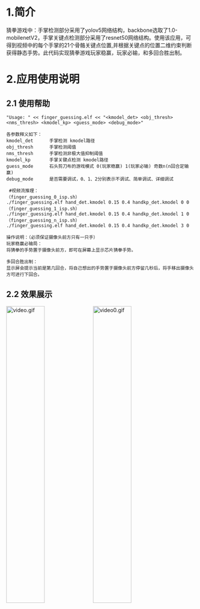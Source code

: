 # 1.简介

猜拳游戏中：手掌检测部分采用了yolov5网络结构，backbone选取了1.0-mobilenetV2，手掌关键点检测部分采用了resnet50网络结构。使用该应用，可得到视频中的每个手掌的21个骨骼关键点位置,并根据关键点的位置二维约束判断获得静态手势。此代码实现猜拳游戏玩家稳赢，玩家必输，和多回合胜出制。

# 2.应用使用说明

## 2.1 使用帮助

```
"Usage: " << finger_guessing.elf << "<kmodel_det> <obj_thresh> <nms_thresh> <kmodel_kp> <guess_mode> <debug_mode>"

各参数释义如下：
kmodel_det      手掌检测 kmodel路径
obj_thresh      手掌检测阈值
nms_thresh      手掌检测非极大值抑制阈值
kmodel_kp       手掌关键点检测 kmodel路径
guess_mode      石头剪刀布的游戏模式 0(玩家稳赢) 1(玩家必输) 奇数n(n回合定输赢)
debug_mode      是否需要调试，0、1、2分别表示不调试、简单调试、详细调试

 #视频流推理：
（finger_guessing_0_isp.sh）
./finger_guessing.elf hand_det.kmodel 0.15 0.4 handkp_det.kmodel 0 0
（finger_guessing_1_isp.sh）
./finger_guessing.elf hand_det.kmodel 0.15 0.4 handkp_det.kmodel 1 0
（finger_guessing_n_isp.sh）
./finger_guessing.elf hand_det.kmodel 0.15 0.4 handkp_det.kmodel 3 0

操作说明：（必须保证摄像头前方只有一只手）
玩家稳赢必输局：
将猜拳的手势置于摄像头前方，即可在屏幕上显示芯片猜拳手势。

多回合胜出制：
显示屏会提示当前是第几回合，将自己想出的手势置于摄像头前方停留几秒后，将手移出摄像头方可进行下回合。
```
## 2.2 效果展示
<img src="https://kendryte-download.canaan-creative.com/k230/downloads/doc_images/ai_demo/finger_guessing/guess_01.gif" alt="video.gif" width="45%" height="45%" /> <img src="https://kendryte-download.canaan-creative.com/k230/downloads/doc_images/ai_demo/finger_guessing/guess_n.gif" alt="video0.gif" width="45%" height="45%" />


